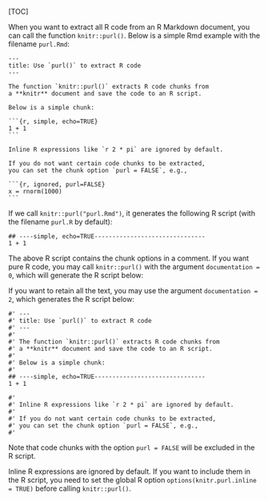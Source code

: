 [TOC]

When you want to extract all R code from an R Markdown document, you can call the function `knitr::purl()`. Below is a simple Rmd example with the filename `purl.Rmd`:

    ---
    title: Use `purl()` to extract R code
    ---
    
    The function `knitr::purl()` extracts R code chunks from
    a **knitr** document and save the code to an R script.
    
    Below is a simple chunk:
    
    ```{r, simple, echo=TRUE}
    1 + 1
    ```
    
    Inline R expressions like `r 2 * pi` are ignored by default.
    
    If you do not want certain code chunks to be extracted,
    you can set the chunk option `purl = FALSE`, e.g.,
    
    ```{r, ignored, purl=FALSE}
    x = rnorm(1000)
    ```

If we call `knitr::purl("purl.Rmd")`, it generates the following R script (with the filename `purl.R` by default):

    ## ----simple, echo=TRUE-------------------------------
    1 + 1

The above R script contains the chunk options in a comment. If you want pure R code, you may call `knitr::purl()` with the argument `documentation = 0`, which will generate the R script below:

If you want to retain all the text, you may use the argument `documentation = 2`, which generates the R script below:

    #' ---
    #' title: Use `purl()` to extract R code
    #' ---
    #' 
    #' The function `knitr::purl()` extracts R code chunks from
    #' a **knitr** document and save the code to an R script.
    #' 
    #' Below is a simple chunk:
    #' 
    ## ----simple, echo=TRUE-------------------------------
    1 + 1
    
    #' 
    #' Inline R expressions like `r 2 * pi` are ignored by default.
    #' 
    #' If you do not want certain code chunks to be extracted,
    #' you can set the chunk option `purl = FALSE`, e.g.,
    #' 

Note that code chunks with the option `purl = FALSE` will be excluded in the R script.

Inline R expressions are ignored by default. If you want to include them in the R script, you need to set the global R option `options(knitr.purl.inline = TRUE)` before calling `knitr::purl()`.
